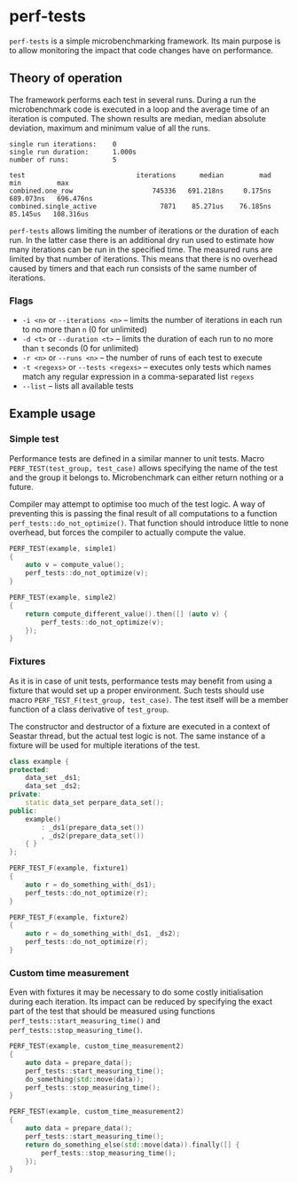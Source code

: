 # perf-tests

`perf-tests` is a simple microbenchmarking framework. Its main purpose is to allow monitoring the impact that code
changes have on performance.

## Theory of operation

The framework performs each test in several runs. During a run the microbenchmark code is executed in a loop and the
average time of an iteration is computed. The shown results are median, median absolute deviation, maximum and minimum
value of all the runs.

```
single run iterations:    0
single run duration:      1.000s
number of runs:           5

test                            iterations      median         mad         min         max
combined.one_row                    745336   691.218ns     0.175ns   689.073ns   696.476ns
combined.single_active                7871    85.271us    76.185ns    85.145us   108.316us
```

`perf-tests` allows limiting the number of iterations or the duration of each run. In the latter case there is an
additional dry run used to estimate how many iterations can be run in the specified time. The measured runs are limited
by that number of iterations. This means that there is no overhead caused by timers and that each run consists of the
same number of iterations.

### Flags

* `-i <n>` or `--iterations <n>` – limits the number of iterations in each run to no more than `n` (0 for unlimited)
* `-d <t>` or `--duration <t>` – limits the duration of each run to no more than `t` seconds (0 for unlimited)
* `-r <n>` or `--runs <n>` – the number of runs of each test to execute
* `-t <regexs>` or `--tests <regexs>` – executes only tests which names match any regular expression in a
  comma-separated list `regexs`
* `--list` – lists all available tests

## Example usage

### Simple test

Performance tests are defined in a similar manner to unit tests. Macro `PERF_TEST(test_group, test_case)` allows
specifying the name of the test and the group it belongs to. Microbenchmark can either return nothing or a future.

Compiler may attempt to optimise too much of the test logic. A way of preventing this is passing the final result of all
computations to a function `perf_tests::do_not_optimize()`. That function should introduce little to none overhead, but
forces the compiler to actually compute the value.

```c++
PERF_TEST(example, simple1)
{
    auto v = compute_value();
    perf_tests::do_not_optimize(v);
}

PERF_TEST(example, simple2)
{
    return compute_different_value().then([] (auto v) {
        perf_tests::do_not_optimize(v);
    });
}
```

### Fixtures

As it is in case of unit tests, performance tests may benefit from using a fixture that would set up a proper
environment. Such tests should use macro `PERF_TEST_F(test_group, test_case)`. The test itself will be a member function
of a class derivative of `test_group`.

The constructor and destructor of a fixture are executed in a context of Seastar thread, but the actual test logic is
not. The same instance of a fixture will be used for multiple iterations of the test.

```c++
class example {
protected:
    data_set _ds1;
    data_set _ds2;
private:
    static data_set perpare_data_set();
public:
    example()
        : _ds1(prepare_data_set())
        , _ds2(prepare_data_set())
    { }
};

PERF_TEST_F(example, fixture1)
{
    auto r = do_something_with(_ds1);
    perf_tests::do_not_optimize(r);
}

PERF_TEST_F(example, fixture2)
{
    auto r = do_something_with(_ds1, _ds2);
    perf_tests::do_not_optimize(r);
}
```

### Custom time measurement

Even with fixtures it may be necessary to do some costly initialisation during each iteration. Its impact can be reduced
by specifying the exact part of the test that should be measured using functions `perf_tests::start_measuring_time()`
and `perf_tests::stop_measuring_time()`.

```c++
PERF_TEST(example, custom_time_measurement2)
{
    auto data = prepare_data();
    perf_tests::start_measuring_time();
    do_something(std::move(data));
    perf_tests::stop_measuring_time();
}

PERF_TEST(example, custom_time_measurement2)
{
    auto data = prepare_data();
    perf_tests::start_measuring_time();
    return do_something_else(std::move(data)).finally([] {
        perf_tests::stop_measuring_time();
    });
}
```
